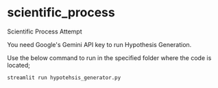 # scientific_process
Scientific Process Attempt

You need Google's Gemini API key to run Hypothesis Generation.

Use the below command to run in the specified folder where the code is located;

`streamlit run hypotehsis_generator.py`

